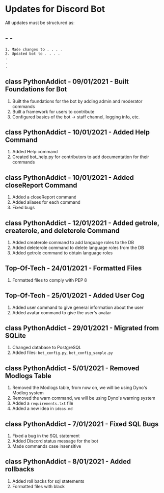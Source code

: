 # Updates for Discord Bot
 All updates must be structured as:
 ## <User> - <Date> - <Short Description>
 	1. Made changes to . . . .
 	2. Updated bot to . . . .
 	.
 	.
 	.
## class PythonAddict - 09/01/2021 - Built Foundations for Bot
1. Built the foundations for the bot by adding admin and moderator commands
2. Built a framework for users to contribute
3. Configured basics of the bot -> staff channel, logging info, etc.

## class PythonAddict - 10/01/2021 - Added Help Command
1. Added Help command
2. Created bot_help.py for contributors to add documentation for their commands

## class PythonAddict - 10/01/2021 - Added closeReport Command
1. Added a closeReport command
2. Added aliases for each command
3. Fixed bugs

## class PythonAddict - 12/01/2021 - Added getrole, createrole, and deleterole Command
1. Added createrole command to add language roles to the DB
2. Added deleterole command to delete language roles from the DB
3. Added getrole command to obtain language roles

## Top-Of-Tech - 24/01/2021 - Formatted Files
1. Formatted files to comply with PEP 8

## Top-Of-Tech - 25/01/2021 - Added User Cog
1. Added user command to give general information about the user
2. Added avatar command to give the user's avatar

## class PythonAddict - 29/01/2021 - Migrated from SQLite
1. Changed database to PostgreSQL
2. Added files: `bot_config.py`, `bot_config_sample.py`

## class PythonAddict - 5/01/2021 - Removed Modlogs Table
1. Removed the Modlogs table, from now on, we will be using Dyno's Modlog system
2. Removed the warn command, we will be using Dyno's warning system
3. Added a `requirements.txt` file
4. Added a new idea in `ideas.md`

## class PythonAddict - 7/01/2021 - Fixed SQL Bugs
1. Fixed a bug in the SQL statement
2. Added Discord status message for the bot
3. Made commands case insensitive

## class PythonAddict - 8/01/2021 - Added rollbacks
1. Added roll backs for sql statements
2. Formatted files with black